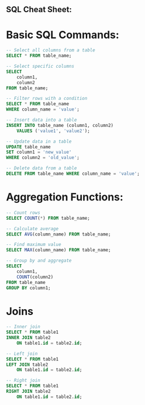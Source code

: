 ## SQL Cheat Sheet:
# Basic SQL Commands:

```sql
-- Select all columns from a table
SELECT * FROM table_name;
```

```sql
-- Select specific columns
SELECT 
    column1, 
    column2 
FROM table_name;
```

```sql
-- Filter rows with a condition
SELECT * FROM table_name 
WHERE column_name = 'value';
```

```sql
-- Insert data into a table
INSERT INTO table_name (column1, column2) 
    VALUES ('value1', 'value2');
```

```sql
-- Update data in a table
UPDATE table_name 
SET column1 = 'new_value' 
WHERE column2 = 'old_value';
```

```sql
-- Delete data from a table
DELETE FROM table_name WHERE column_name = 'value';
```

# Aggregation Functions:
```sql
-- Count rows
SELECT COUNT(*) FROM table_name;
```
```sql
-- Calculate average
SELECT AVG(column_name) FROM table_name;
```
```sql
-- Find maximum value
SELECT MAX(column_name) FROM table_name;
```
```sql
-- Group by and aggregate
SELECT 
    column1, 
    COUNT(column2) 
FROM table_name 
GROUP BY column1;
```
# Joins
```sql
-- Inner join
SELECT * FROM table1 
INNER JOIN table2 
    ON table1.id = table2.id;
```
```sql
-- Left join
SELECT * FROM table1 
LEFT JOIN table2 
    ON table1.id = table2.id;
```
```sql
-- Right join
SELECT * FROM table1 
RIGHT JOIN table2 
    ON table1.id = table2.id;
```